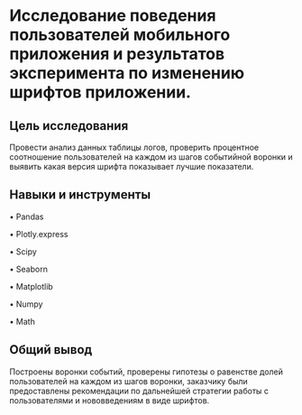 # Исследование поведения пользователей мобильного приложения и результатов эксперимента по изменению шрифтов приложении.

## Цель исследования
Провести анализ данных таблицы логов, проверить процентное соотношение пользователей на каждом из шагов событийной воронки и выявить какая версия шрифта показывает лучшие показатели.

## Навыки и инструменты

•	Pandas

•	Plotly.express

•	Scipy

•	Seaborn

•	Matplotlib

•	Numpy

•	Math

## Общий вывод 
Построены воронки событий, проверены гипотезы о равенстве долей пользователей на каждом из шагов воронки,
заказчику были предоставлены рекомендации по дальнейшей стратегии работы с пользователями и нововведениям в виде шрифтов.


